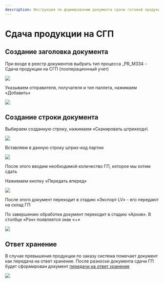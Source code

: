 ```yaml
---
description: Инструкция по формированию документа сдачи готовой продукции
---
```


# Сдача продукции на СГП

## Создание заголовка документа

При входе в реестр документов выбрать тип процесса \_PR\_M334 - Сдача продукции на СГП (пооперационный учет)

![](<../../.gitbook/assets/0 (67).png>)

Указываем отправителя, получателя и тип паллета, нажимаем «Добавить»

![](<../../.gitbook/assets/1 (22).png>)

## Создание строки документа

Выбираем созданную строку, нажимаем «Сканировать штрихкод»\


![](<../../.gitbook/assets/2 (103).png>)

Вставляем в данную строку штрих-код партии

![](../../.gitbook/assets/3.png)

После этого вводим необходимой количество ГП, которое мы хотим сдать

Нажимаем кнопку «Передать вперед»

![](<../../.gitbook/assets/4 (3).png>)

После этого документ переходит в стадию «Экспорт LV» - его передают на склад ГП

По завершению обработки документ переходит в стадию «Архив». В столбце «Рзн» появляется знак «+»

![](<../../.gitbook/assets/5 (39).png>)

## Ответ хранение

В случае превышения продукции по заказу система помечает документ как передача на ответ хранение. После разноски документа сдачи ГП будет сформирован документ [передачи на ответ хранение](../otvet-khranenie/peredacha-na-otvet-khranenie.md)

![](<../../.gitbook/assets/image (289).png>)
